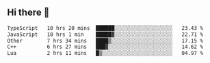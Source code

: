## Hi there 👋

<!--START_SECTION:waka-->

```txt
TypeScript   10 hrs 20 mins  ██████░░░░░░░░░░░░░░░░░░░   23.43 %
JavaScript   10 hrs 1 min    █████▓░░░░░░░░░░░░░░░░░░░   22.71 %
Other        7 hrs 34 mins   ████▒░░░░░░░░░░░░░░░░░░░░   17.15 %
C++          6 hrs 27 mins   ███▓░░░░░░░░░░░░░░░░░░░░░   14.62 %
Lua          2 hrs 11 mins   █▒░░░░░░░░░░░░░░░░░░░░░░░   04.97 %
```

<!--END_SECTION:waka-->
